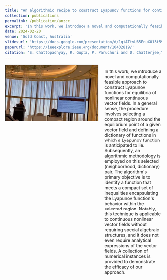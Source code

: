 ```yaml
---
title: "An algorithmic recipe to construct Lyapunov functions for continuous vector fields"
collection: publications
permalink: /publication/anzcc
excerpt: 'In this work, we introduce a novel and computationally feasible approach to construct Lyapunov functions for equilibria of nonlinear continuous vector fields.'
date: 2024-02-20
venue: 'Gold Coast, Australia'
slidesurl: 'https://docs.google.com/presentation/d/1qiATtvU65EnuX013t59pW5-h_ibVypuv/edit?usp=sharing&ouid=108719819975860683485&rtpof=true&sd=true'
paperurl: 'https://ieeexplore.ieee.org/document/10432819/'
citation: 'S. Chattopadhyay, R. Gupta, P. Paruchuri and D. Chatterjee,“An algorithmic recipe to construct Lyapunov functions for continuous vector fields,” 2024 Australian & New Zealand Control Conference'
---
```


<div style="display: flex; align-items: flex-start;">
  <img src="../images/anzcc.png" alt="Photograph captured during my presentation of the paper in Gold Coast, Australia." width="300" style="margin-right: 20px;">
  <div>
    <p>In this work, we introduce a novel and computationally feasible approach to construct Lyapunov functions for equilibria of nonlinear continuous vector fields. In a general sense, the procedure involves selecting a compact region around the equilibrium point of a given vector field and defining a dictionary of functions in which a Lyapunov function is anticipated to lie. Subsequently, an algorithmic methodology is employed on this selected (neighborhood, dictionary) pair. The algorithm's primary objective is to identify a function that meets a compact set of inequalities encapsulating the Lyapunov function's behavior within the selected region. Notably, this technique is applicable to continuous nonlinear vector fields without requiring special algebraic structures, and it does not even require analytical expressions of the vector fields. A collection of numerical instances is provided to demonstrate the efficacy of our approach.</p>
  </div>
</div>


